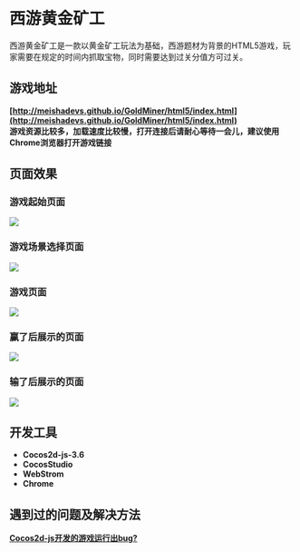 # 西游黄金矿工
西游黄金矿工是一款以黄金矿工玩法为基础，西游题材为背景的HTML5游戏，玩家需要在规定的时间内抓取宝物，同时需要达到过关分值方可过关。

## 游戏地址
**[http://meishadevs.github.io/GoldMiner/html5/index.html](http://meishadevs.github.io/GoldMiner/html5/index.html)**     
**游戏资源比较多，加载速度比较慢，打开连接后请耐心等待一会儿，建议使用Chrome浏览器打开游戏链接**

## 页面效果
### 游戏起始页面
![](http://meishadevs.github.io/GoldMiner/start.gif) 

### 游戏场景选择页面
![](http://meishadevs.github.io/GoldMiner/menu.gif)

### 游戏页面
![](http://meishadevs.github.io/GoldMine/game.gif)

### 赢了后展示的页面
![](http://meishadevs.github.io/GoldMiner/won.gif)

### 输了后展示的页面
![](http://meishadevs.github.io/GoldMiner/lost.gif)

## 开发工具
- **Cocos2d-js-3.6**
- **CocosStudio**
- **WebStrom**
- **Chrome**

## 遇到过的问题及解决方法
**[Cocos2d-js开发的游戏运行出bug?](https://www.zhihu.com/question/52260806)**
